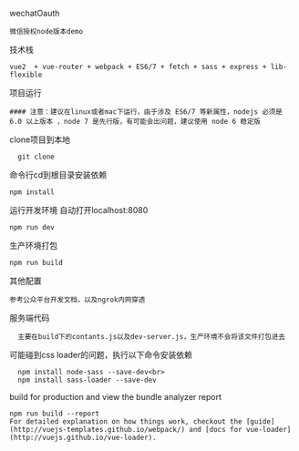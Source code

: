 wechatOauth
```
微信授权node版本demo
```
技术栈
```
vue2  + vue-router + webpack + ES6/7 + fetch + sass + express + lib-flexible
```

项目运行
```
#### 注意：建议在linux或者mac下运行，由于涉及 ES6/7 等新属性，nodejs 必须是 6.0 以上版本 ，node 7 是先行版，有可能会出问题，建议使用 node 6 稳定版
```
clone项目到本地
```
  git clone
```
命令行cd到根目录安装依赖
```
npm install
```
运行开发环境 自动打开localhost:8080
```
npm run dev
```

生产环境打包
```
npm run build
```

其他配置
```
参考公众平台开发文档，以及ngrok内网穿透
```

服务端代码
```
  主要在build下的contants.js以及dev-server.js，生产环境不会将该文件打包进去
  ```

可能碰到css loader的问题，执行以下命令安装依赖
```
  npm install node-sass --save-dev<br>
  npm install sass-loader --save-dev
```
build for production and view the bundle analyzer report<br>
```
npm run build --report
For detailed explanation on how things work, checkout the [guide](http://vuejs-templates.github.io/webpack/) and [docs for vue-loader](http://vuejs.github.io/vue-loader).
